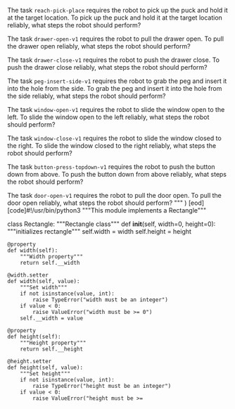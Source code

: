 

The task `reach-pick-place` requires the robot to pick up the puck and hold it at the target location.
To pick up the puck and hold it at the target location reliably, what steps the robot should perform?

The task `drawer-open-v1` requires the robot to pull the drawer open.
To pull the drawer open reliably, what steps the robot should perform?

The task `drawer-close-v1` requires the robot to push the drawer close.
To push the drawer close reliably, what steps the robot should perform?

The task `peg-insert-side-v1` requires the robot to grab the peg and insert it into the hole from the side.
To grab the peg and insert it into the hole from the side reliably, what steps the robot should perform?

The task `window-open-v1` requires the robot to slide the window open to the left.
To slide the window open to the left reliably, what steps the robot should perform?

The task `window-close-v1` requires the robot to slide the window closed to the right.
To slide the window closed to the right reliably, what steps the robot should perform?

The task `button-press-topdown-v1` requires the robot to push the button down from above.
To push the button down from above reliably, what steps the robot should perform?

The task `door-open-v1` requires the robot to pull the door open.
To pull the door open reliably, what steps the robot should perform?
"""
        )
[eod] [code]#!/usr/bin/python3
"""This module implements a Rectangle"""


class Rectangle:
    """Rectangle class"""
    def __init__(self, width=0, height=0):
        """initializes rectangle"""
        self.width = width
        self.height = height

    @property
    def width(self):
        """Width property"""
        return self.__width

    @width.setter
    def width(self, value):
        """Set width"""
        if not isinstance(value, int):
            raise TypeError("width must be an integer")
        if value < 0:
            raise ValueError("width must be >= 0")
        self.__width = value

    @property
    def height(self):
        """Height property"""
        return self.__height

    @height.setter
    def height(self, value):
        """Set height"""
        if not isinstance(value, int):
            raise TypeError("height must be an integer")
        if value < 0:
            raise ValueError("height must be >= 